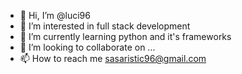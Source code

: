 - 👋 Hi, I’m @luci96
- 👀 I’m interested in full stack development
- 🌱 I’m currently learning python and it's frameworks
- 💞️ I’m looking to collaborate on ...
- 📫 How to reach me sasaristic96@gmail.com

<!---
luci96/luci96 is a ✨ special ✨ repository because its `README.md` (this file) appears on your GitHub profile.
You can click the Preview link to take a look at your changes.
--->
